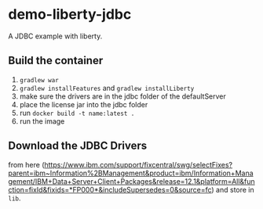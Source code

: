 # demo-liberty-jdbc
A JDBC example with liberty.

## Build the container

1. `gradlew war`
2. `gradlew installFeatures` and `gradlew installLiberty`
3. make sure the drivers are in the jdbc folder of the defaultServer
4. place the license jar into the jdbc folder
5. run `docker build -t name:latest .`
6. run the image

## Download the JDBC Drivers

from here (https://www.ibm.com/support/fixcentral/swg/selectFixes?parent=ibm~Information%2BManagement&product=ibm/Information+Management/IBM+Data+Server+Client+Packages&release=12.1&platform=All&function=fixId&fixids=*FP000*&includeSupersedes=0&source=fc) and store in `lib`.

